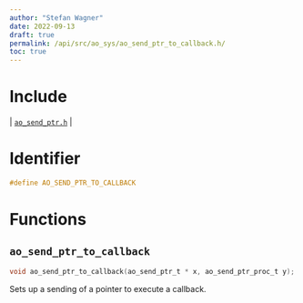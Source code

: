 ```yaml
---
author: "Stefan Wagner"
date: 2022-09-13
draft: true
permalink: /api/src/ao_sys/ao_send_ptr_to_callback.h/
toc: true
---
```


# Include

| [`ao_send_ptr.h`](ao_send_ptr.h.md) |

# Identifier

```c
#define AO_SEND_PTR_TO_CALLBACK
```

# Functions

## `ao_send_ptr_to_callback`

```c
void ao_send_ptr_to_callback(ao_send_ptr_t * x, ao_send_ptr_proc_t y);
```

Sets up a sending of a pointer to execute a callback.
